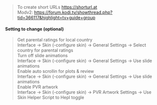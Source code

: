 > To create short URLs https://shorturl.at  
Modv2: https://forum.kodi.tv/showthread.php?tid=366117&highlight=tv+guide+group  


#### Setting to change (optional)

> Get parental ratings for local country   
Interface -> Skin (-configure skin) -> General Settings -> Select country for parental ratings   
> Turn off slide animations  
Interface -> Skin (-configure skin) -> General Settings -> Use slide animations  
> Enable auto scrollin for plots & review  
Interface -> Skin (-configure skin) -> General Settings -> Use slide animations  
> Enable PVR artwork   
Interface -> Skin (-configure skin) -> PVR Artwork Settings -> Use Skin Helper Script to Hepl toggle  
